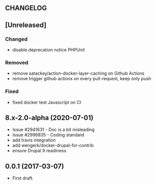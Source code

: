 CHANGELOG
---------

## [Unreleased]
### Changed
- disable deprecation notice PHPUnit

### Removed
- remove satackey/action-docker-layer-caching on Github Actions
- remove trigger github actions on every pull-request, keep only push

### Fixed
- fixed docker test Javascript on CI

## 8.x-2.0-alpha (2020-07-01)
 - Issue #2941631 - Doc is a bit misleading
 - Issue #2996835 - Coding standard
 - add travis integration
 - add wengerk/docker-drupal-for-contrib
 - ensure Drupal 9 readiness

## 0.0.1 (2017-03-07)
 - First draft.
